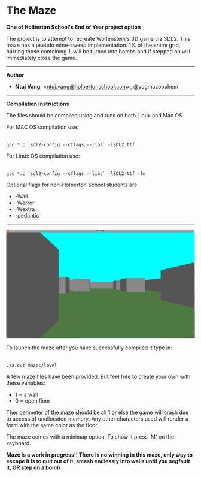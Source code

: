 # The Maze

**One of Holberton School's End of Year project option**

The project is to attempt to recreate Wolfenstein's 3D game via SDL2.
This maze has a pseudo mine-sweep implementation. 1% of the entire grid, barring those containing 1, will be turned into bombs and if stepped on will immediately close the game. 

---------------------------------------------
**Author**
- **Ntuj Vang**, \<ntuj.vang@holbertonschool.com>, @yogmazoophem
---------------------------------------------

**Compilation Instructions**

The files should be compiled using and runs on both Linux and Mac OS

For MAC OS compilation use:
<pre><code>
gcc *.c `sdl2-config --cflags --libs` -lSDL2_ttf
</code></pre>

For Linux OS compilation use:
<pre><code>
gcc *.c `sdl2-config --cflags --libs` -lSDL2-ttf -lm
</code></pre>

Optional flags for non-Holberton School students are:
- -Wall
- -Werror
- -Wextra
- -pedantic

----------------------------------------
<img src = "https://github.com/ntujvang/holbertonschool-low_level_programming/blob/master/maze/pics/maze.png">

To launch the maze after you have successfully compiled it type in:
<pre><code>
./a.out mazes/level
</pre></code>
A few maze files have been provided. But feel free to create your own with these variables:
- 1 = a wall
- 0 = open floor

Ther perimeter of the maze should be all 1 or else the game will crash due to access of unallocated memory.
Any other characters used will render a form with the same color as the floor.

The maze comes with a minimap option. To show it press 'M' on the keyboard.

**Maze is a work in progress!! There is no winning in this maze, only way to escape it is to quit out of it, smash endlessly into walls until you segfault it, OR step on a bomb**